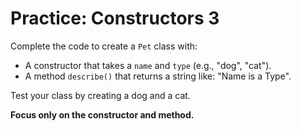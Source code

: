 # Practice: Constructors 3

Complete the code to create a `Pet` class with:
- A constructor that takes a `name` and `type` (e.g., "dog", "cat").
- A method `describe()` that returns a string like: "Name is a Type".

Test your class by creating a dog and a cat.

**Focus only on the constructor and method.**
